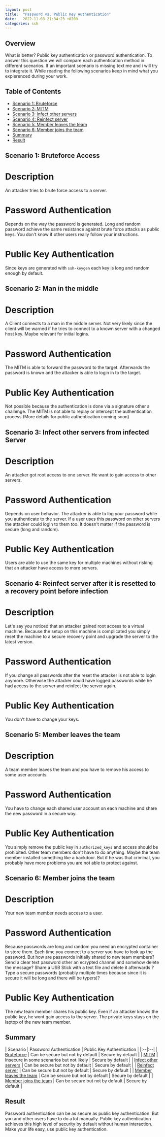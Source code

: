 ```yaml
---
layout: post
title:  "Password vs. Public Key Authentication"
date:   2022-11-08 21:34:23 +0200
categories: ssh 
---
```


## Overview
What is better? Public key authentication or password authentication. To answer this question we will compare each authentication method in different scenarios. 
If an important scenario is missing text me and i will try to integrate it. While reading the following scenarios keep in mind what you expierenced during your work. 

## Table of Contents

- [Scenario 1: Bruteforce](#scenario1)
- [Scenario 2: MITM](#scenario2)
- [Scenario 3: Infect other servers](#scenario3)
- [Scenario 4: Reinfect server](#scenario4)
- [Scenario 5: Member leaves the team](#scenario5)
- [Scenario 6: Member joins the team](#scenario6)
- [Summary](#summary)
- [Result](#result)

<a name="scenario1"></a>
## Scenario 1: Bruteforce Access
# Description 
An attacker tries to brute force access to a server. 

# Password Authentication
Depends on the way the password is generated. Long and random password achieve the same resistance against brute force attacks as public keys. You don't know if other users really follow your instructions. 

# Public Key Authentication
Since keys are generated with ```ssh-keygen``` each key is long and random enough by default. 

<a name="scenario2"></a>
## Scenario 2: Man in the middle
# Description 
A Client connects to a man in the middle server. Not very likely since the client will be warned if he tries to connect to a known server with a changed host key. Maybe relevant for initial logins.

# Password Authentication
The MITM is able to forward the password to the target. Afterwards the password is known and the attacker is able to login in to the target. 


# Public Key Authentication
Not possible because the authentication is done via a signature other a challenge. The MITM is not able to replay or intercept the authentication process.(More details for public authentication coming soon)


<a name="scenario3"></a>
## Scenario 3: Infect other servers from infected Server
# Description 
An attacker got root access to one server. He want to gain access to other servers.

# Password Authentication
Depends on user behavior. The attacker is able to log your password while you authenticate to the server. If a user uses this password on other servers the attacker could login to them too. It doesn't matter if the password is secure (long and random). 

# Public Key Authentication
Users are able to use the same key for multiple machines without  risking that an attacker have access to more servers. 


<a name="scenario4"></a>
## Scenario 4: Reinfect server after it is resetted to a recovery point before infection
# Description 
Let's say you noticed that an attacker gained root access to a virtual machine. Because the setup on this machine is complicated you simply reset the machine to a secure recovery point and  upgrade the server to the latest version. 


# Password Authentication
If you change all passwords after the reset the attacker is not able to login anymore. Otherwise the attacker could have logged passwords while he had access to the server and reinfect the server again. 

# Public Key Authentication
You don't have to change your keys. 


<a name="scenario5"></a>
## Scenario 5: Member leaves the team
# Description 
A team member leaves the team and you have to remove his access to some user accounts.

# Password Authentication
You have to change each shared user account on each machine and share the new password in a secure way. 

# Public Key Authentication
You simply remove the public key in ```authorized_keys``` and access should be prohibited. Other team members don't have to do anything. Maybe the team member installed something like a backdoor. But if he was that criminal, you probably have more problems you are not able to protect against. 
 

<a name="scenario6"></a>
## Scenario 6: Member joins the team 
# Description 
Your new team member needs access to a user. 

# Password Authentication
Because passwords are long and random you need an encrypted container to store them. Each time you connect to a server you have to look up the password. But how are passwords initially shared to new team members?
Send a clear text password other an ecrypted channel and somehow delete the message?
Share a USB Stick with a text file and delete it afterwards ?
Type a secure passwords (probably multiple times because since it is secure it will be long and there will be typers)?

# Public Key Authentication
The new team member shares his public key. Even if an attacker knows the public key, he wont gain access to the server. The private keys stays on the laptop of the new team member. 

<a name="summary"></a>
## Summary
| Scenario | Password Authentication | Public Key Authentication | 
|:--|:--| 
| [Bruteforce](#scenario1) | Can be secure but not by default | Secure by default |
| [MITM](#scenario2) | Insecure in some scenarios but not likely | Secure by default |
| [Infect other servers](#scenario3) | Can be secure but not by default | Secure by default |
| [Reinfect server](#scenario4) | Can be secure but not by default  | Secure by default |
| [Member leaves the team](#scenario5) | Can be secure but not by default | Secure by default |
| [Member joins the team](#scenario6) | Can be secure but not by default | Secure by default |

<a name="result"></a>
## Result 
Password authentication can be as secure as public key authentication. But you and other users have to do a lot manually. Public key authentication achieves this high level of security by default without human interaction. Make your life easy, use public key authentication. 